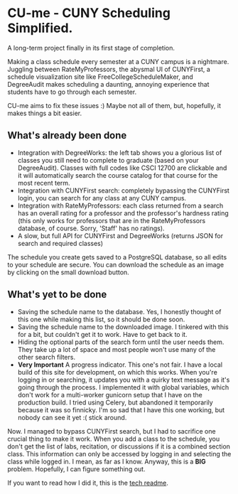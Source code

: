 # CU-me - CUNY Scheduling Simplified.

A long-term project finally in its first stage of completion.

Making a class schedule every semester at a CUNY campus is a nightmare. Juggling between RateMyProfessors, the abysmal UI of CUNYFirst, a schedule visualization site like FreeCollegeScheduleMaker, and DegreeAudit makes scheduling a daunting, annoying experience that students have to go through each semester.

CU-me aims to fix these issues :) Maybe not all of them, but, hopefully, it makes things a bit easier.
## What's already been done
* Integration with DegreeWorks: the left tab shows you a glorious list of classes you still need to complete to graduate (based on your DegreeAudit). Classes with full codes like CSCI 12700 are clickable and it will automatically search the course catalog for that course for the most recent term.
* Integration with CUNYFirst search: completely bypassing the CUNYFirst login, you can search for any class at any CUNY campus.
* Integration with RateMyProfessors: each class returned from a search has an overall rating for a professor and the professor's hardness rating (this only works for professors that are in the RateMyProfessors database, of course. Sorry, 'Staff' has no ratings).
* A slow, but full API for CUNYFirst and DegreeWorks (returns JSON for search and required classes)

The schedule you create gets saved to a PostgreSQL database, so all edits to your schedule are secure.
You can download the schedule as an image by clicking on the small download button.
## What's yet to be done
* Saving the schedule name to the database. Yes, I honestly thought of this one while making this list, so it should be done soon.
* Saving the schedule name to the downloaded image. I tinkered with this for a bit, but couldn't get it to work. Have to get back to it.
* Hiding the optional parts of the search form until the user needs them. They take up a lot of space and most people won't use many of the other search filters.
* **Very Important** A progress indicator. This one's not fair. I have a local build of this site for development, on which this works. When you're logging in or searching, it updates you with a quirky text message as it's going through the process. I implemented it with global variables, which don't work for a multi-worker gunicorn setup that I have on the production build. I tried using Celery, but abandoned it temporarily because it was so finnicky. I'm so sad that I have this one working, but nobody can see it yet :( stick around.

Now. I managed to bypass CUNYFirst search, but I had to sacrifice one crucial thing to make it work. When you add a class to the schedule, you don't get the list of labs, recitation, or discussions if it is a combined section class. This information can only be accessed by logging in and selecting the class while logged in. I mean, as far as I know. Anyway, this is a **BIG** problem. Hopefully, I can figure something out.

If you want to read how I did it, this is the [tech readme](https://github.com/bhernandev/CUNYsecond/blob/master/TECH_README.md).
